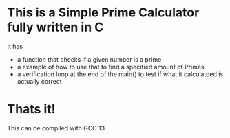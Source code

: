 # This is a Simple Prime Calculator fully written in C
It has
- a function that checks if a given number is a prime
- a example of how to use that to find a specified amount of Primes
- a verification loop at the end of the main() to test if what it calculatoed is actually correct

# Thats it!
This can be compiled with GCC 13
